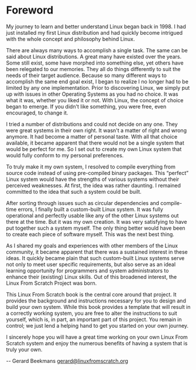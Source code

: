 # Foreword

My journey to learn and better understand Linux began back in 1998. I had just installed my first Linux distribution and had quickly become intrigued with the whole concept and philosophy behind Linux.

There are always many ways to accomplish a single task. The same can be said about Linux distributions. A great many have existed over the years. Some still exist, some have morphed into something else, yet others have been relegated to our memories. They all do things differently to suit the needs of their target audience. Because so many different ways to accomplish the same end goal exist, I began to realize I no longer had to be limited by any one implementation. Prior to discovering Linux, we simply put up with issues in other Operating Systems as you had no choice. It was what it was, whether you liked it or not. With Linux, the concept of choice began to emerge. If you didn't like something, you were free, even encouraged, to change it.

I tried a number of distributions and could not decide on any one. They were great systems in their own right. It wasn't a matter of right and wrong anymore. It had become a matter of personal taste. With all that choice available, it became apparent that there would not be a single system that would be perfect for me. So I set out to create my own Linux system that would fully conform to my personal preferences.

To truly make it my own system, I resolved to compile everything from source code instead of using pre-compiled binary packages. This “perfect” Linux system would have the strengths of various systems without their perceived weaknesses. At first, the idea was rather daunting. I remained committed to the idea that such a system could be built.

After sorting through issues such as circular dependencies and compile-time errors, I finally built a custom-built Linux system. It was fully operational and perfectly usable like any of the other Linux systems out there at the time. But it was my own creation. It was very satisfying to have put together such a system myself. The only thing better would have been to create each piece of software myself. This was the next best thing.

As I shared my goals and experiences with other members of the Linux community, it became apparent that there was a sustained interest in these ideas. It quickly became plain that such custom-built Linux systems serve not only to meet user specific requirements, but also serve as an ideal learning opportunity for programmers and system administrators to enhance their (existing) Linux skills. Out of this broadened interest, the Linux From Scratch Project was born.

This Linux From Scratch book is the central core around that project. It provides the background and instructions necessary for you to design and build your own system. While this book provides a template that will result in a correctly working system, you are free to alter the instructions to suit yourself, which is, in part, an important part of this project. You remain in control; we just lend a helping hand to get you started on your own journey.

I sincerely hope you will have a great time working on your own Linux From Scratch system and enjoy the numerous benefits of having a system that is truly your own.

--
Gerard Beekmans
gerard@linuxfromscratch.org
